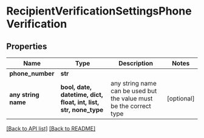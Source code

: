 # RecipientVerificationSettingsPhoneVerification


## Properties
Name | Type | Description | Notes
------------ | ------------- | ------------- | -------------
**phone_number** | **str** |  | 
**any string name** | **bool, date, datetime, dict, float, int, list, str, none_type** | any string name can be used but the value must be the correct type | [optional]

[[Back to API list]](../README.md#documentation-for-api-endpoints) [[Back to README]](../README.md)


